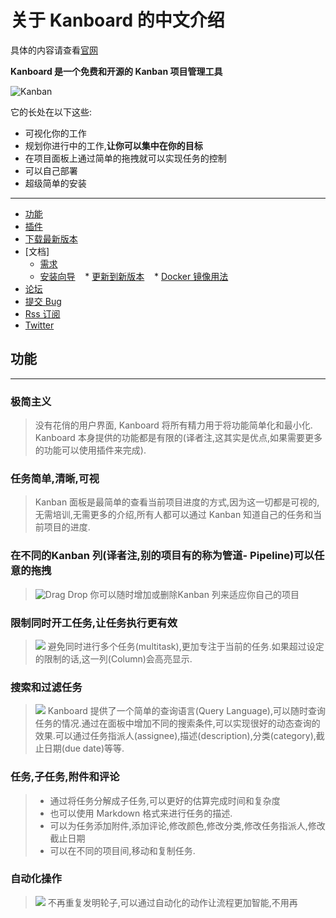 # 关于 Kanboard 的中文介绍

具体的内容请查看[官网](https://kanboard.org/)

**Kanboard 是一个免费和开源的 Kanban 项目管理工具**

![Kanban](https://kanboard.org/assets/img/board.png)

它的长处在以下这些:

- 可视化你的工作
- 规划你进行中的工作,**让你可以集中在你的目标**
- 在项目面板上通过简单的拖拽就可以实现任务的控制
- 可以自己部署
- 超级简单的安装

---

* [功能](README_CN.md#功能)
* [插件]()
* [下载最新版本]()
* [文档]
    * [需求]()
    * [安装向导]()
    * [更新到新版本]()
    * [Docker 镜像用法]()
* [论坛]()
* [提交 Bug]()
* [Rss 订阅]()
* [Twitter]()

## 功能
---
### 极简主义
> 没有花俏的用户界面, Kanboard 将所有精力用于将功能简单化和最小化. Kanboard 本身提供的功能都是有限的(译者注,这其实是优点,如果需要更多的功能可以使用插件来完成).

### 任务简单,清晰,可视
> Kanban 面板是最简单的查看当前项目进度的方式,因为这一切都是可视的,无需培训,无需更多的介绍,所有人都可以通过 Kanban 知道自己的任务和当前项目的进度.

### 在不同的Kanban 列(译者注,别的项目有的称为管道- Pipeline)可以任意的拖拽
> ![Drag Drop](https://kanboard.org/assets/img/drag-and-drop.png)
> 你可以随时增加或删除Kanban 列来适应你自己的项目

### 限制同时开工任务,让任务执行更有效
> ![](https://kanboard.org/assets/img/task-limit.png)
> 避免同时进行多个任务(multitask),更加专注于当前的任务.如果超过设定的限制的话,这一列(Column)会高亮显示.

### 搜索和过滤任务
> ![](https://kanboard.org/assets/img/search.png)
> Kanboard 提供了一个简单的查询语言(Query Language),可以随时查询任务的情况.通过在面板中增加不同的搜索条件,可以实现很好的动态查询的效果.可以通过任务指派人(assignee),描述(description),分类(category),截止日期(due date)等等.

### 任务,子任务,附件和评论
> * 通过将任务分解成子任务,可以更好的估算完成时间和复杂度
> * 也可以使用 Markdown 格式来进行任务的描述.
> * 可以为任务添加附件,添加评论,修改颜色,修改分类,修改任务指派人,修改截止日期
> * 可以在不同的项目间,移动和复制任务.

### 自动化操作
> ![](https://kanboard.org/assets/img/automatic-actions.png)
> 不再重复发明轮子,可以通过自动化的动作让流程更加智能,不用再
